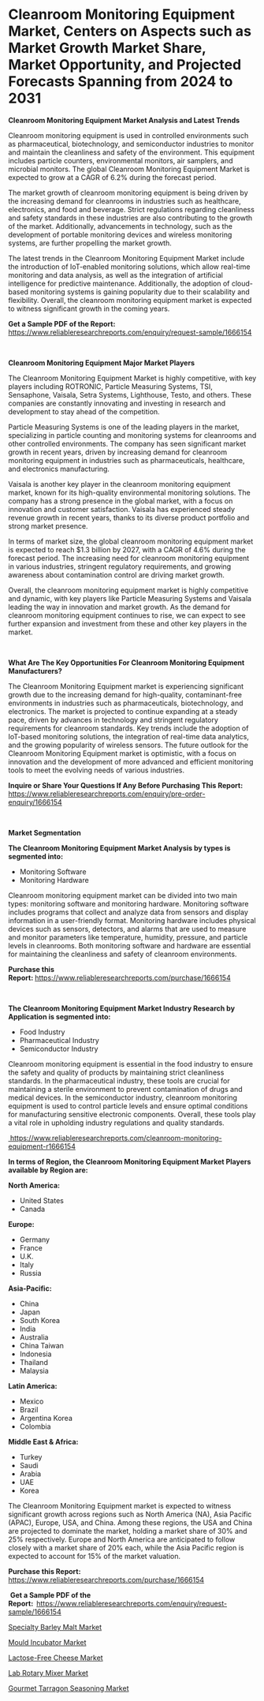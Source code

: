 <p><h1>Cleanroom Monitoring Equipment Market, Centers on Aspects such as Market Growth Market Share, Market Opportunity, and Projected Forecasts Spanning from 2024 to 2031</h1></p><p><strong>Cleanroom Monitoring Equipment Market Analysis and Latest Trends</strong></p>
<p><p>Cleanroom monitoring equipment is used in controlled environments such as pharmaceutical, biotechnology, and semiconductor industries to monitor and maintain the cleanliness and safety of the environment. This equipment includes particle counters, environmental monitors, air samplers, and microbial monitors. The global Cleanroom Monitoring Equipment Market is expected to grow at a CAGR of 6.2% during the forecast period.</p><p>The market growth of cleanroom monitoring equipment is being driven by the increasing demand for cleanrooms in industries such as healthcare, electronics, and food and beverage. Strict regulations regarding cleanliness and safety standards in these industries are also contributing to the growth of the market. Additionally, advancements in technology, such as the development of portable monitoring devices and wireless monitoring systems, are further propelling the market growth.</p><p>The latest trends in the Cleanroom Monitoring Equipment Market include the introduction of IoT-enabled monitoring solutions, which allow real-time monitoring and data analysis, as well as the integration of artificial intelligence for predictive maintenance. Additionally, the adoption of cloud-based monitoring systems is gaining popularity due to their scalability and flexibility. Overall, the cleanroom monitoring equipment market is expected to witness significant growth in the coming years.</p></p>
<p><strong>Get a Sample PDF of the Report:&nbsp;</strong> <a href="https://www.reliableresearchreports.com/enquiry/request-sample/1666154">https://www.reliableresearchreports.com/enquiry/request-sample/1666154</a></p>
<p>&nbsp;</p>
<p><strong>Cleanroom Monitoring Equipment Major Market Players</strong></p>
<p><p>The Cleanroom Monitoring Equipment Market is highly competitive, with key players including ROTRONIC, Particle Measuring Systems, TSI, Sensaphone, Vaisala, Setra Systems, Lighthouse, Testo, and others. These companies are constantly innovating and investing in research and development to stay ahead of the competition.</p><p>Particle Measuring Systems is one of the leading players in the market, specializing in particle counting and monitoring systems for cleanrooms and other controlled environments. The company has seen significant market growth in recent years, driven by increasing demand for cleanroom monitoring equipment in industries such as pharmaceuticals, healthcare, and electronics manufacturing.</p><p>Vaisala is another key player in the cleanroom monitoring equipment market, known for its high-quality environmental monitoring solutions. The company has a strong presence in the global market, with a focus on innovation and customer satisfaction. Vaisala has experienced steady revenue growth in recent years, thanks to its diverse product portfolio and strong market presence.</p><p>In terms of market size, the global cleanroom monitoring equipment market is expected to reach $1.3 billion by 2027, with a CAGR of 4.6% during the forecast period. The increasing need for cleanroom monitoring equipment in various industries, stringent regulatory requirements, and growing awareness about contamination control are driving market growth.</p><p>Overall, the cleanroom monitoring equipment market is highly competitive and dynamic, with key players like Particle Measuring Systems and Vaisala leading the way in innovation and market growth. As the demand for cleanroom monitoring equipment continues to rise, we can expect to see further expansion and investment from these and other key players in the market.</p></p>
<p>&nbsp;</p>
<p><strong>What Are The Key Opportunities For Cleanroom Monitoring Equipment Manufacturers?</strong></p>
<p><p>The Cleanroom Monitoring Equipment market is experiencing significant growth due to the increasing demand for high-quality, contaminant-free environments in industries such as pharmaceuticals, biotechnology, and electronics. The market is projected to continue expanding at a steady pace, driven by advances in technology and stringent regulatory requirements for cleanroom standards. Key trends include the adoption of IoT-based monitoring solutions, the integration of real-time data analytics, and the growing popularity of wireless sensors. The future outlook for the Cleanroom Monitoring Equipment market is optimistic, with a focus on innovation and the development of more advanced and efficient monitoring tools to meet the evolving needs of various industries.</p></p>
<p><strong>Inquire or Share Your Questions If Any Before Purchasing This Report:</strong> <a href="https://www.reliableresearchreports.com/enquiry/pre-order-enquiry/1666154">https://www.reliableresearchreports.com/enquiry/pre-order-enquiry/1666154</a></p>
<p>&nbsp;</p>
<p><strong>Market Segmentation</strong></p>
<p><strong>The Cleanroom Monitoring Equipment Market Analysis by types is segmented into:</strong></p>
<p><ul><li>Monitoring Software</li><li>Monitoring Hardware</li></ul></p>
<p><p>Cleanroom monitoring equipment market can be divided into two main types: monitoring software and monitoring hardware. Monitoring software includes programs that collect and analyze data from sensors and display information in a user-friendly format. Monitoring hardware includes physical devices such as sensors, detectors, and alarms that are used to measure and monitor parameters like temperature, humidity, pressure, and particle levels in cleanrooms. Both monitoring software and hardware are essential for maintaining the cleanliness and safety of cleanroom environments.</p></p>
<p><strong>Purchase this Report:&nbsp;</strong><a href="https://www.reliableresearchreports.com/purchase/1666154">https://www.reliableresearchreports.com/purchase/1666154</a></p>
<p>&nbsp;</p>
<p><strong>The Cleanroom Monitoring Equipment Market Industry Research by Application is segmented into:</strong></p>
<p><ul><li>Food Industry</li><li>Pharmaceutical Industry</li><li>Semiconductor Industry</li></ul></p>
<p><p>Cleanroom monitoring equipment is essential in the food industry to ensure the safety and quality of products by maintaining strict cleanliness standards. In the pharmaceutical industry, these tools are crucial for maintaining a sterile environment to prevent contamination of drugs and medical devices. In the semiconductor industry, cleanroom monitoring equipment is used to control particle levels and ensure optimal conditions for manufacturing sensitive electronic components. Overall, these tools play a vital role in upholding industry regulations and quality standards.</p></p>
<p><a href="https://www.reliableresearchreports.com/cleanroom-monitoring-equipment-r1666154">&nbsp;https://www.reliableresearchreports.com/cleanroom-monitoring-equipment-r1666154</a></p>
<p><strong>In terms of Region, the Cleanroom Monitoring Equipment Market Players available by Region are:</strong></p>
<p>
    <p> <strong> North America: </strong>
        <ul>
            <li>United States</li>
            <li>Canada</li>
        </ul>
        </p> 
    <p> <strong> Europe: </strong>
        <ul>
            <li>Germany</li>
            <li>France</li>
            <li>U.K.</li>
            <li>Italy</li>
            <li>Russia</li>
        </ul>
        </p> 
    <p> <strong> Asia-Pacific: </strong>
        <ul>
            <li>China</li>
            <li>Japan</li>
            <li>South Korea</li>
            <li>India</li>
            <li>Australia</li>
            <li>China Taiwan</li>
            <li>Indonesia</li>
            <li>Thailand</li>
            <li>Malaysia</li>
        </ul>
        </p> 
    <p> <strong> Latin America: </strong>
        <ul>
            <li>Mexico</li>
            <li>Brazil</li>
            <li>Argentina Korea</li>
            <li>Colombia</li>
        </ul>
        </p> 
    <p> <strong> Middle East & Africa: </strong>
        <ul>
            <li>Turkey</li>
            <li>Saudi</li>
            <li>Arabia</li>
            <li>UAE</li>
            <li>Korea</li>
        </ul>
    </p>
    </p>
<p><p>The Cleanroom Monitoring Equipment market is expected to witness significant growth across regions such as North America (NA), Asia Pacific (APAC), Europe, USA, and China. Among these regions, the USA and China are projected to dominate the market, holding a market share of 30% and 25% respectively. Europe and North America are anticipated to follow closely with a market share of 20% each, while the Asia Pacific region is expected to account for 15% of the market valuation.</p></p>
<p><strong>Purchase this Report: </strong><a href="https://www.reliableresearchreports.com/purchase/1666154">https://www.reliableresearchreports.com/purchase/1666154</a></p>
<p>&nbsp;<strong>Get a Sample PDF of the Report:&nbsp;&nbsp;</strong><a href="https://www.reliableresearchreports.com/enquiry/request-sample/1666154">https://www.reliableresearchreports.com/enquiry/request-sample/1666154</a></p>
<p><strong></strong></p>
<p><p><a href="https://medium.com/@brendamoreno1988/specialty-barley-malt-market-research-report-includes-analysis-on-market-size-share-and-growth-467ae3b8af27">Specialty Barley Malt Market</a></p><p><a href="https://github.com/Krish2023na/Market-Research-Report-List-6/blob/main/mould-incubator-market.md">Mould Incubator Market</a></p><p><a href="https://medium.com/@sarahhopkins94/lactose-free-cheese-market-research-report-includes-analysis-on-market-size-share-and-growth-rate-37c4d30c7c61">Lactose-Free Cheese Market</a></p><p><a href="https://github.com/RickHolmes3/Market-Research-Report-List-6/blob/main/lab-rotary-mixer-market.md">Lab Rotary Mixer Market</a></p><p><a href="https://medium.com/@oliver.rampling568768/gourmet-tarragon-seasoning-market-trends-a-detailed-study-of-its-market-segmentation-and-analyzing-edf29fe1936a">Gourmet Tarragon Seasoning Market</a></p></p>